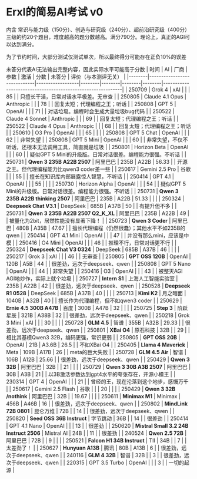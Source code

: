# Erxl的简易AI考试 v0
内含 常识与能力级（150分）、创造与研究级（240分）、超前沿研究级（400分） 三级的约20个题目，难度越高的题分数越高。满分790分。理论上，真正的AGI可以达到满分。

为了节约时间，大部分测试仅测试单次，所以最终得分可能存在正负10%的误差

未答分代表AI无法输出完整内容，因此实际水平可能高于分数
| 时间   | AI                          | 厂商             | 参数   | 激活   | 分数   | 未答分 | 评价（与本测评无关）                                       | 
|--------|-----------------------------|------------------|--------|--------|--------|--------|------------------------------------------------------------| 
| 250709 | Grok 4                      | xAI              |        |        | 85     |        | 只擅长干活，日常对话水平极差。无审查                       | 
| 250805 | Claude 4.1 Opus             | Anthropic        |        |        | 78     |        | 回复太短；代理编程之王；听话                               | 
| 250808 | GPT 5                       | OpenAI           |        |        | 71     |        | 对话垃圾。编程时会生成大量垃圾bug代码                      |
| 250522 | Claude 4 Sonnet             | Anthropic        |        |        | 69     |        | 回复太短；代理编程之王；听话                               | 
| 250522 | Claude 4 Opus               | Anthropic        |        |        | 68     |        | 回复太短；代理编程之王；听话                               | 
| 250610 | O3 Pro                      | OpenAI           |        |        | 65     |        |                                                            | 
| 250808 | GPT 5 Chat                  | OpenAI           |        |        | 62     |        | 非常失望                                                   |
| 250808 | GPT 5 Mini                  | OpenAI           |        |        | 60     |        | 非常失望，不仅不听话，还根本无法调用工具，简直就是垃圾     |
| 250801 | Horizon Beta                | OpenAI           |        |        | 60     |        | 疑似GPT 5 Mini的升级版。日常对话很差。编程能力很强。不听话 | 
| 250731 | **Qwen 3 235B A22B 2507**   | 阿里巴巴         | 235B   | A22B   | 56.33  |        | 开源之王。但代理编程能力比qwen3 coder差一些                | 
| 250617 | Gemini 2.5 Pro              | 谷歌             |        |        | 55     |        | 擅长在知识库内部展露惊人智慧，不听话                       | 
| 250414 | GPT 4.1                     | OpenAI           |        |        | 55     |        |                                                            | 
| 250730 | Horizon Alpha               | OpenAI           |        |        | 54     |        | 疑似GPT 5 Mini的升级版。日常对话很差。编程能力很强。不听话 | 
| 250731 | **Qwen 3 235B A22B thinking 2507** | 阿里巴巴  | 235B   | A22B   | 51.33  |        |                                                            | 
| 250324 | **Deepseek Chat V3.1**      | DeepSeek         | 685B   | A37B   | 50     |        | 有提升但不多                                               | 
| 250731 | **Qwen 3 235B A22B 2507 Q2_K_XL** | 阿里巴巴   | 235B   | A22B   | 49     |        | 被量化为2bit，居然性能没有显著下降！                       | 
| 250723 | **Qwen 3 Coder**            | 阿里巴巴         | 480B   | A35B   | 47.67  |        | 擅长代理编程（仍然很蠢）；其他水平不如235B的qwen           | 
| 250414 | GPT 4.1 Mini                | OpenAI           |        |        | 47     |        | 并没有那么mini，应该是中模                                 | 
| 250416 | O4 Mini                     | OpenAI           |        |        | 46     |        | 推理不行，日常对话更不行                                   | 
| 250324 | **Deepseek Chat V3 0324**   | DeepSeek         | 685B   | A37B   | 46     |        |                                                            | 
| 250217 | Grok 3                      | xAI              |        |        | 46     |        | 无审查                                                     | 
| 250805 | **GPT OSS 120B**            | OpenAI           | 120B   | A5B    | 44     |        | 很差劲，远次于deepseek、qwen                               | 
| 250808 | GPT 5 Nano                  | OpenAI           |        |        | 44     |        | 非常失望                                                   |
| 250416 | O3                          | OpenAI           |        |        | 43     |        | 被整天AGI AGI地炒作，实际上就个垃圾                        | 
| 250727 | **Intern S1**               | 上海人工智能实验室 | 235B | A22B   | 42     |        | 很差劲，远次于deepseek、qwen                               | 
| 250528 | **Deepseek R1 0528**        | DeepSeek         | 685B   | A37B   | 40     |        |                                                            | 
| 250713 | **Kimi K2**                 | 月之暗面         | 1040B  | A32B   | 40     |        | 擅长作为代理编程，但不如qwen3 coder                        | 
| 250629 | **Ernie 4.5 300B A47B**     | 百度             | 300B   | A47B   | 32     |        |                                                            | 
| 250725 | **Step 3**                  | 阶跃星辰         | 321B   | A38B   | 32     |        | 很差劲，远次于deepseek、qwen                               | 
| 250218 | Grok 3 Mini                 | xAI              |        |        | 30     |        |                                                            | 
| 250728 | **GLM 4.5**                 | 智谱             | 355B   | A32B   | 29.33  |        | 很差劲，远次于deepseek、qwen                               | 
| 250801 | **XBai O4**                 | 原石科技         | 32B    |        | 29     |        | 相比其基模Qwen3 32B，编码更强，常识更弱                    | 
| 250805 | **GPT OSS 20B**             | OpenAI           | 21B    | A3.6B  | 26.5   |        | 不如XBai O4                                                | 
| 250405 | **Llama 4 Maverick**        | Meta             | 109B   | A17B   | 26     |        | meta的巨大失败                                             | 
| 250728 | **GLM 4.5 Air**             | 智谱             | 106B   | A12B   | 25.66  |        | 很差劲，远次于deepseek、qwen                               | 
| 250429 | **Qwen 3 32B**              | 阿里巴巴         | 32B    |        | 21     |        |                                                            | 
| 250729 | **Qwen 3 30B A3B 2507**     | 阿里巴巴         | 30B    | A3B    | 21     |        | 以3B激活参数达到gpt4水平的夸张存在，开源小模王             | 
| 230314 | GPT 4                       | OpenAI           |        |        | 21     |        | 曾经的王，现在沦落到这个地步，感慨万千                     | 
| 250617 | Gemini 2.5 Flash            | 谷歌             |        |        | 20     |        |                                                            | 
| 250429 | **Qwen 3 32B /nothink**     | 阿里巴巴         | 32B    |        | 19.67  |        |                                                            | 
| 250611 | **Minimax M1**              | Minimax          | 456B   | A46B   | 16     |        | 很差劲，远次于deepseek、qwen                               | 
| 250802 | **MindLink 72B 0801**       | 昆仑万维         | 72B    |        | 14     |        | 很差劲，远次于deepseek、qwen                               | 
| 250820 | **Seed OSS 36B Instruct**   | 字节跳动         | 36B    |        | 14     |        | 很差劲                                                     | 
| 250414 | GPT 4.1 Nano                | OpenAI           |        |        | 13     |        | 很差劲                                                     | 
| 250620 | **Mistral Small 3.2 24B Instruct 2506** | Mistral AI | 24B  |    | 11     |        | 很差劲                                                     | 
| 240524 | **Qwen 2.5 72B**            | 阿里巴巴         | 72B    |        | 9      |        |                                                            | 
| 250521 | **Falcon H1 34B Instruct**  | TII              | 34B    |        | 7      |        | 太差劲了！                                                 | 
| 250627 | **Hunyuan A13B**            | 腾讯             | 80B    | A13B   | 6      |        | 很差劲，远次于deepseek、qwen                               | 
| 240116 | **GLM 4 32B**               | 智谱             | 32B    |        | 3      |        | 很差劲，远次于deepseek、qwen                               | 
| 220315 | GPT 3.5 Turbo               | OpenAI           |        |        | 3      |        | 一切的起源                                                 | 


